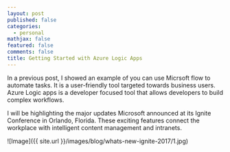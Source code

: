 ```yaml
---
layout: post
published: false
categories:
  - personal
mathjax: false
featured: false
comments: false
title: Getting Started with Azure Logic Apps
---
```

In a previous post, I showed an example of you can use Micrsoft flow to automate tasks. It is a user-friendly tool targeted towards business users. Azure Logic apps is a developer focused tool that allows developers to build complex workflows.

I will be highlighting the major updates Microsoft announced at its Ignite Conference in Orlando, Florida. These exciting features connect the workplace with intelligent content management and intranets.

![Image]({{ site.url }}/images/blog/whats-new-ignite-2017/1.jpg)
